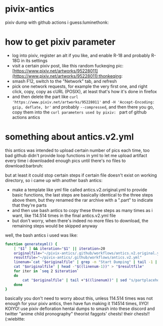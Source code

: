 # pivix-antics

pixiv dump with github actions i guess:luminethonk:

# how to get pixiv parameter

 - log into pixiv, register an alt if you like, and enable R-18 and probably R-18G in its settings
 - visit a certain pixiv post, like this random fuckeqing pic: [https://www.pixiv.net/artworks/95228011](https://www.pixiv.net/artworks/95228011):thonkeqing:
 - smash F12, switch to the "Network" tab, and refresh
 - pick one network requests, for example the very first one, and right click, copy, copy as cURL (POSIX), at least that's how it's done in firefox
 - and then delete the part like `curl 'https://www.pixiv.net/artworks/95228011'` and `-H 'Accept-Encoding: gzip, deflate, br'` and probably `--compressed`, and then there you go, copy them into the `curl parameters used by pixiv: ` part of github actions antics

# something about antics.v2.yml

this antics was intended to upload certain number of pics each time, too bad github didn't provide loop functions in yml to let me upload artifact every time i downloaded enough pics until there's no files to download:barbruh:

but at least it could stop certain steps if certain file doesn't exist on working directory, so i came up with another bash antics: 

 - make a template like yml file called antics.v2.original.yml to provide basic functions, the last steps are basically identical to the three steps above them, but they renamed the rar archive with a ".part" to indicate that they're parts 
 - and then use bash antics to copy these three steps as many times as i want, like 114.514 times in the final antics.v2.yml file
 - but don't worry, when there's indeed no more files to download, the remaining steps would be skipped anyway

well, the bash antics i used was like: 

```bash
function generateyml() {
    [ "$1" ] && iteration="$1" || iteration=20
    originalfile="~/pivix-antics/.github/workflows/antics.v2.original.yml"
    resultfile="~/pivix-antics/.github/workflows/antics.v2.yml"
    linenum=`cat "$originalfile" | grep -n "Start Dumping" | tail -1 | grep -Eo "[0-9]+"`
    cat "$originalfile" | head -"$((linenum-1))" > "$resultfile"
    for iter in `seq 2 $iteration`
    do
        cat "$originalfile" | tail +"$((linenum))" | sed "s/partplaceholder/part$iter/g;s/Partplaceholder/Part $iter/g" >> "$resultfile"
    done
}
```

basically you don't need to worry about this, unless 114.514 times was not enough for your pixiv antics, then have fun making it 114514 times, IIYO! KOIYO! use pixiv defloration hentai dumps to smash into these discord and twitter "anime child pronography" theorist faggots' chests! their chests!! (:wiebitte:
